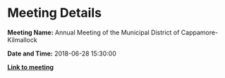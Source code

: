 # Meeting Details

**Meeting Name:** Annual Meeting of the Municipal District of Cappamore-Kilmallock

**Date and Time:** 2018-06-28 15:30:00

**<a href="https://www.limerick.ie/council/whats-on/annual-meeting-municipal-district-cappamore-kilmallock-2" target="_blank">Link to meeting</a>**
